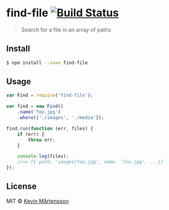 # find-file [![Build Status](https://travis-ci.org/kevva/find-file.svg?branch=master)](https://travis-ci.org/kevva/find-file)

> Search for a file in an array of paths

## Install

```bash
$ npm install --save find-file
```

## Usage

```js
var Find = require('find-file');

var find = new Find()
    .name('foo.jpg')
    .where(['./images', './media']);

find.run(function (err, files) {
    if (err) {
        throw err;
    }

    console.log(files);
    //=> [{ path: 'images/foo.jpg', name: 'foo.jpg', ...}]
});
```

## License

MIT © [Kevin Mårtensson](https://github.com/kevva)
